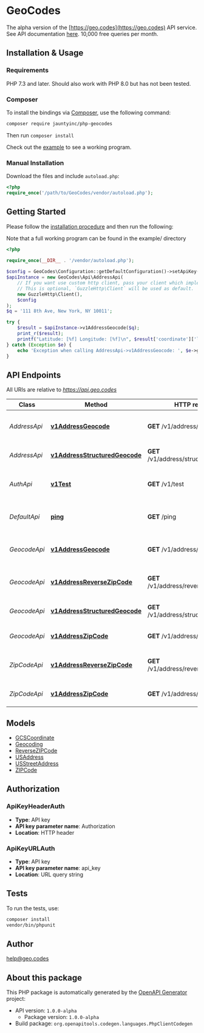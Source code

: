 # GeoCodes

The alpha version of the [https://geo.codes](https://geo.codes) API service. See API documentation [here](https://geo.codes/docs/api). 10,000 free queries per month.


## Installation & Usage

### Requirements

PHP 7.3 and later.
Should also work with PHP 8.0 but has not been tested.

### Composer

To install the bindings via [Composer](https://getcomposer.org/), use the following command:

```bash
composer require jauntyinc/php-geocodes
```

Then run `composer install`

Check out the [example](https://github.com/JauntyInc/php-geocodes/tree/main/example) to see a working
program.

### Manual Installation

Download the files and include `autoload.php`:

```php
<?php
require_once('/path/to/GeoCodes/vendor/autoload.php');
```

## Getting Started

Please follow the [installation procedure](#installation--usage) and then run the following:

Note that a full working program can be found in the example/ directory

```php
<?php
  
require_once(__DIR__ . '/vendor/autoload.php');

$config = GeoCodes\Configuration::getDefaultConfiguration()->setApiKey('Authorization', 'YOUR_API_KEY_HERE');
$apiInstance = new GeoCodes\Api\AddressApi(
    // If you want use custom http client, pass your client which implements `GuzzleHttp\ClientInterface`.
    // This is optional, `GuzzleHttp\Client` will be used as default.
    new GuzzleHttp\Client(),
    $config
);
$q = '111 8th Ave, New York, NY 10011';

try {
    $result = $apiInstance->v1AddressGeocode($q);
    print_r($result);
    printf("Latitude: [%f] Longitude: [%f]\n", $result['coordinate']['latitude'], $result['coordinate']['longitude']);
} catch (Exception $e) {
    echo 'Exception when calling AddressApi->v1AddressGeocode: ', $e->getMessage(), PHP_EOL;
}
```

## API Endpoints

All URIs are relative to *https://api.geo.codes*

Class | Method | HTTP request | Description
------------ | ------------- | ------------- | -------------
*AddressApi* | [**v1AddressGeocode**](docs/Api/AddressApi.md#v1addressgeocode) | **GET** /v1/address/geocode | Geocode an unstructured address string
*AddressApi* | [**v1AddressStructuredGeocode**](docs/Api/AddressApi.md#v1addressstructuredgeocode) | **GET** /v1/address/structured_geocode | Geocode structured addresses
*AuthApi* | [**v1Test**](docs/Api/AuthApi.md#v1test) | **GET** /v1/test | Ping function that tests the API Key
*DefaultApi* | [**ping**](docs/Api/DefaultApi.md#ping) | **GET** /ping | Ping the service without credentials
*GeocodeApi* | [**v1AddressGeocode**](docs/Api/GeocodeApi.md#v1addressgeocode) | **GET** /v1/address/geocode | Geocode an unstructured address string
*GeocodeApi* | [**v1AddressReverseZipCode**](docs/Api/GeocodeApi.md#v1addressreversezipcode) | **GET** /v1/address/reverse_zip_code | Convert a coordinate to a ZIP Code
*GeocodeApi* | [**v1AddressStructuredGeocode**](docs/Api/GeocodeApi.md#v1addressstructuredgeocode) | **GET** /v1/address/structured_geocode | Geocode structured addresses
*GeocodeApi* | [**v1AddressZipCode**](docs/Api/GeocodeApi.md#v1addresszipcode) | **GET** /v1/address/zip_code | Convert a ZIP Code to a coordinate
*ZipCodeApi* | [**v1AddressReverseZipCode**](docs/Api/ZipCodeApi.md#v1addressreversezipcode) | **GET** /v1/address/reverse_zip_code | Convert a coordinate to a ZIP Code
*ZipCodeApi* | [**v1AddressZipCode**](docs/Api/ZipCodeApi.md#v1addresszipcode) | **GET** /v1/address/zip_code | Convert a ZIP Code to a coordinate

## Models

- [GCSCoordinate](docs/Model/GCSCoordinate.md)
- [Geocoding](docs/Model/Geocoding.md)
- [ReverseZIPCode](docs/Model/ReverseZIPCode.md)
- [USAddress](docs/Model/USAddress.md)
- [USStreetAddress](docs/Model/USStreetAddress.md)
- [ZIPCode](docs/Model/ZIPCode.md)

## Authorization

### ApiKeyHeaderAuth

- **Type**: API key
- **API key parameter name**: Authorization
- **Location**: HTTP header



### ApiKeyURLAuth

- **Type**: API key
- **API key parameter name**: api_key
- **Location**: URL query string


## Tests

To run the tests, use:

```bash
composer install
vendor/bin/phpunit
```

## Author

help@geo.codes

## About this package

This PHP package is automatically generated by the [OpenAPI Generator](https://openapi-generator.tech) project:

- API version: `1.0.0-alpha`
    - Package version: `1.0.0-alpha`
- Build package: `org.openapitools.codegen.languages.PhpClientCodegen`
